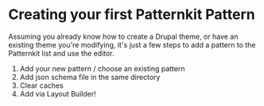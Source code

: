 # Creating your first Patternkit Pattern

Assuming you already know how to create a Drupal theme, or have an existing theme you're modifying, it's just a few steps to add a pattern to the Patternkit list and use the editor.

1. Add your new pattern / choose an existing pattern
1. Add json schema file in the same directory
1. Clear caches
1. Add via Layout Builder!

